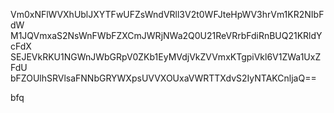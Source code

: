 Vm0xNFlWVXhUblJXYTFwUFZsWndVRll3V2t0WFJteHpWV3hrVm1KR2NIbFdW
M1JQVmxaS2NsWnFWbFZXCmJWRjNWa2Q0U21ReVRrbFdiRnBUQ21KRldYcFdX
SEJEVkRKU1NGWnJWbGRpV0ZKb1EyMVdjVkZVVmxKTgpiVkl6V1ZWa1UxZFdU
bFZOUlhSRVlsaFNNbGRYWXpsUVVXOUxaVWRTTXdvS2IyNTAKCnljaQ==

bfq